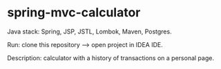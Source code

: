 # spring-mvc-calculator

Java stack: Spring, JSP, JSTL, Lombok, Maven, Postgres.

Run: clone this repository --> open project in IDEA IDE.

Description: calculator with a history of transactions on a personal page.
